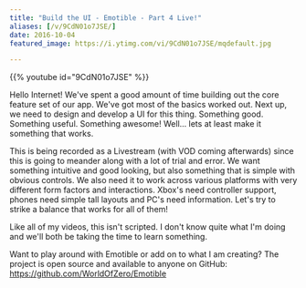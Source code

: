 ```yaml
---
title: "Build the UI - Emotible - Part 4 Live!"
aliases: [/v/9CdN01o7JSE/]
date: 2016-10-04
featured_image: https://i.ytimg.com/vi/9CdN01o7JSE/mqdefault.jpg

---
```


{{% youtube id="9CdN01o7JSE" %}}

Hello Internet! We've spent a good amount of time building out the core feature set of our app. We've got most of the basics worked out. Next up, we need to design and develop a UI for this thing. Something good. Something useful. Something awesome! Well... lets at least make it something that works.

This is being recorded as a Livestream (with VOD coming afterwards) since this is going to meander along with a lot of trial and error. We want something intuitive and good looking, but also something that is simple with obvious controls. We also need it to work across various platforms with very different form factors and interactions. Xbox's need controller support, phones need simple tall layouts and PC's need information. Let's try to strike a balance that works for all of them!

Like all of my videos, this isn't scripted. I don't know quite what I'm doing and we'll both be taking the time to learn something.

Want to play around with Emotible or add on to what I am creating? The project is open source and available to anyone on GitHub: https://github.com/WorldOfZero/Emotible